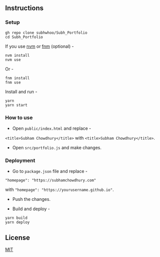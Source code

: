 ## Instructions

### Setup

```shell
gh repo clone subhwhoo/Subh_Portfolio
cd Subh_Portfolio
```

If you use [nvm](https://github.com/nvm-sh/nvm) or [fnm](https://github.com/Schniz/fnm) (optional) -

```shell
nvm install
nvm use
```

Or -

```shell
fnm install
fnm use
```

Install and run -

```shell
yarn
yarn start
```

### How to use

- Open `public/index.html` and replace -

`<title>Subham Chowdhury</title>` with `<title>Subham Chowdhury</title>`.

- Open `src/portfolio.js` and make changes.

### Deployment

- Go to `package.json` file and replace -

`"homepage": "https://subhamchowdhury.com"`

with `"homepage": "https://yourusername.github.io"`.

- Push the changes.

- Build and deploy -

```shell
yarn build
yarn deploy
```

## License

[MIT](https://choosealicense.com/licenses/mit/)
